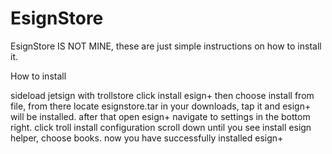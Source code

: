 # EsignStore
EsignStore IS NOT MINE, these are just simple instructions on how to install it.



How to install


sideload jetsign with trollstore click install esign+ then choose install from file, from there locate esignstore.tar in your downloads, tap it and esign+ will be installed. after that open esign+ navigate to settings in the bottom right. click troll install configuration scroll down until you see install esign helper, choose books. now you have successfully installed esign+ 
